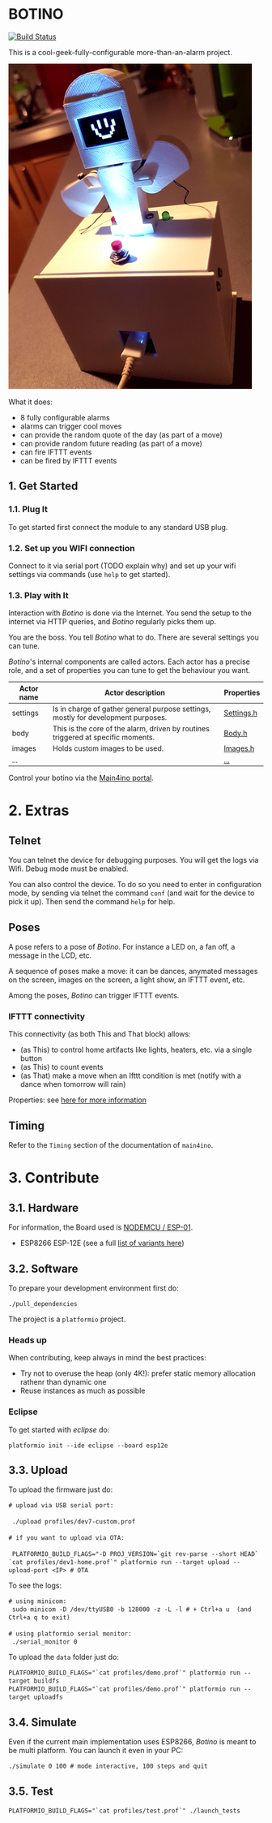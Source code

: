 # BOTINO

[![Build Status](https://jenkins.martinenhome.com/buildStatus/icon?job=botino-arduino/master)](https://jenkins.martinenhome.com/job/botino-arduino/job/master/)

This is a cool-geek-fully-configurable more-than-an-alarm project. 

![Botino](misc/images/botino-v0.jpg)

What it does:

- 8 fully configurable alarms
- alarms can trigger cool moves
- can provide the random quote of the day (as part of a move)
- can provide random future reading (as part of a move)
- can fire IFTTT events
- can be fired by IFTTT events

## 1. Get Started

### 1.1. Plug It

To get started first connect the module to any standard USB plug.

### 1.2. Set up you WIFI connection

Connect to it via serial port (TODO explain why) and set up your wifi settings via commands (use `help` to get started).

### 1.3. Play with It

Interaction with *Botino* is done via the Internet. You send the setup to the internet via HTTP queries, and *Botino* regularly picks them up. 

You are the boss. You tell *Botino* what to do. There are several settings you can tune. 

*Botino*'s internal components are called actors. Each actor has a precise role, and a set of properties
you can tune to get the behaviour you want.


| Actor name    | Actor description                                                                    | Properties                         |
| ------------- | ------------------------------------------------------------------------------------ | ---------------------------------- |
| settings      | Is in charge of gather general purpose settings, mostly for development purposes.    | [Settings.h](src/actors/Settings.h)|
| body          | This is the core of the alarm, driven by routines triggered at specific moments.     | [Body.h](src/actors/Body.h)        |
| images        | Holds custom images to be used.                                                      | [Images.h](src/actors/Images.h)    |
| ...           |                                                                                      | [...](src/actors/)                 |

Control your botino via the [Main4ino portal](http://martinenhome.com:6780).

# 2. Extras

## Telnet

You can telnet the device for debugging purposes. You will get the logs via Wifi. Debug mode must be enabled.

You can also control the device. To do so you need to enter in configuration mode, by sending via telnet the command `conf` (and wait
for the device to pick it up). Then send the command `help` for help.

## Poses

A pose refers to a pose of *Botino*. For instance a LED on, a fan off, a message in the LCD, etc.

A sequence of poses make a move: it can be dances, anymated messages on the screen, images on the screen, a light show, 
an IFTTT event, etc.

Among the poses, *Botino* can trigger IFTTT events. 

### IFTTT connectivity

This connectivity (as both This and That block) allows:
- (as This) to control home artifacts like lights, heaters, etc. via a single button
- (as This) to count events
- (as That) make a move when an Ifttt condition is met (notify with a dance when tomorrow will rain)


Properties: see [here for more information](src/actors/Body.h)

## Timing

Refer to the `Timing` section of the documentation of `main4ino`.


# 3. Contribute

## 3.1. Hardware

For information, the Board used is [NODEMCU / ESP-01](http://www.esp8266.com/wiki/doku.php?id=esp8266-module-family).

- ESP8266 ESP-12E (see a full [list of variants here](https://www.esp8266.com/wiki/doku.php?id=esp8266-module-family))


## 3.2. Software

To prepare your development environment first do:

```
./pull_dependencies
```

The project is a `platformio` project.

### Heads up

When contributing, keep always in mind the best practices: 

- Try not to overuse the heap (only 4K!): prefer static memory allocation rathenr than dynamic one
- Reuse instances as much as possible

### Eclipse

To get started with _eclipse_ do:
```
platformio init --ide eclipse --board esp12e
```

## 3.3. Upload

To upload the firmware just do: 

```
# upload via USB serial port:

 ./upload profiles/dev7-custom.prof

# if you want to upload via OTA: 

 PLATFORMIO_BUILD_FLAGS="-D PROJ_VERSION=`git rev-parse --short HEAD` `cat profiles/dev1-home.prof`" platformio run --target upload --upload-port <IP> # OTA

```

To see the logs:
```
# using minicom:
 sudo minicom -D /dev/ttyUSB0 -b 128000 -z -L -l # + Ctrl+a u  (and Ctrl+a q to exit)

# using platformio serial monitor:
 ./serial_monitor 0

```

To upload the `data` folder just do: 

```
PLATFORMIO_BUILD_FLAGS="`cat profiles/demo.prof`" platformio run --target buildfs
PLATFORMIO_BUILD_FLAGS="`cat profiles/demo.prof`" platformio run --target uploadfs
```

## 3.4. Simulate

Even if the current main implementation uses ESP8266, *Botino* is meant to be multi platform. You can launch it even in your PC:

```
./simulate 0 100 # mode interactive, 100 steps and quit
```

## 3.5. Test

```
PLATFORMIO_BUILD_FLAGS="`cat profiles/test.prof`" ./launch_tests
```
